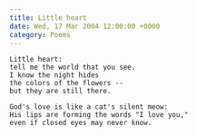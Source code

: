 ```yaml
---
title: Little heart
date: Wed, 17 Mar 2004 12:00:00 +0000
category: Poems
---
```


    Little heart:  
    tell me the world that you see.  
    I know the night hides  
    the colors of the flowers --  
    but they are still there.

    God's love is like a cat's silent meow:  
    His lips are forming the words "I love you,"  
    even if closed eyes may never know.


